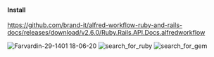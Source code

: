 #### Install

https://github.com/brand-it/alfred-workflow-ruby-and-rails-docs/releases/download/v2.6.0/Ruby.Rails.API.Docs.alfredworkflow

![Farvardin-29-1401 18-06-20](https://user-images.githubusercontent.com/13140/163900117-d87be2af-4594-44cc-bd4a-179f528eca1a.gif)
![search_for_ruby](https://user-images.githubusercontent.com/13140/161662787-392dc02d-139e-4225-ad01-1aff8217bc61.gif)
![search_for_gem](https://user-images.githubusercontent.com/13140/161662790-3fccb4f1-d419-4bca-867e-ff5d55d0195b.gif)

